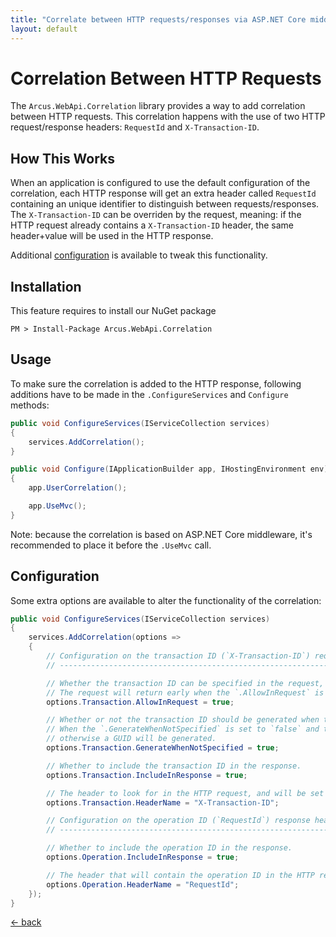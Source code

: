 ```yaml
---
title: "Correlate between HTTP requests/responses via ASP.NET Core middleware"
layout: default
---
```


# Correlation Between HTTP Requests

The `Arcus.WebApi.Correlation` library provides a way to add correlation between HTTP requests. 
This correlation happens with the use of two HTTP request/response headers: `RequestId` and `X-Transaction-ID`.

## How This Works

When an application is configured to use the default configuration of the correlation, each HTTP response will get an extra header called `RequestId` containing an unique identifier to distinguish between requests/responses.
The `X-Transaction-ID` can be overriden by the request, meaning: if the HTTP request already contains a `X-Transaction-ID` header, the same header+value will be used in the HTTP response.

Additional [configuration](#configuration) is available to tweak this functionality.

## Installation

This feature requires to install our NuGet package

```shell
PM > Install-Package Arcus.WebApi.Correlation
```

## Usage

To make sure the correlation is added to the HTTP response, following additions have to be made in the `.ConfigureServices` and `Configure` methods:

```csharp
public void ConfigureServices(IServiceCollection services)
{
    services.AddCorrelation();
}

public void Configure(IApplicationBuilder app, IHostingEnvironment env)
{
    app.UserCorrelation();

    app.UseMvc();
}
```

Note: because the correlation is based on <span>ASP.NET</span> Core middleware, it's recommended to place it before the `.UseMvc` call.

## Configuration

Some extra options are available to alter the functionality of the correlation:

```csharp
public void ConfigureServices(IServiceCollection services)
{
    services.AddCorrelation(options =>
    {
        // Configuration on the transaction ID (`X-Transaction-ID`) request/response header.
        // ---------------------------------------------------------------------------------

        // Whether the transaction ID can be specified in the request, and will be used throughout the request handling.
        // The request will return early when the `.AllowInRequest` is set to `false` and the request does contain the header.
        options.Transaction.AllowInRequest = true;

        // Whether or not the transaction ID should be generated when there isn't any transaction ID found in the request.
        // When the `.GenerateWhenNotSpecified` is set to `false` and the request doesn't contain the header, no value will be available for the transaction ID; 
        // otherwise a GUID will be generated.
        options.Transaction.GenerateWhenNotSpecified = true;

        // Whether to include the transaction ID in the response.
        options.Transaction.IncludeInResponse = true;

        // The header to look for in the HTTP request, and will be set in the HTTP response.
        options.Transaction.HeaderName = "X-Transaction-ID";

        // Configuration on the operation ID (`RequestId`) response header.
        // ----------------------------------------------------------------

        // Whether to include the operation ID in the response.
        options.Operation.IncludeInResponse = true;

        // The header that will contain the operation ID in the HTTP response.
        options.Operation.HeaderName = "RequestId";
    });
}
```

[&larr; back](/)